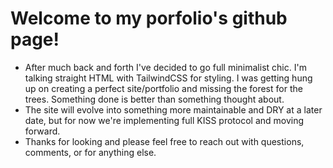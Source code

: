 # Welcome to my porfolio's github page!

- After much back and forth I've decided to go full minimalist chic. I'm talking straight HTML with TailwindCSS for styling. I was getting hung up on creating a perfect site/portfolio and missing the forest for the trees. Something done is better than something thought about.
- The site will evolve into something more maintainable and DRY at a later date, but for now we're implementing full KISS protocol and moving forward.
- Thanks for looking and please feel free to reach out with questions, comments, or for anything else.
